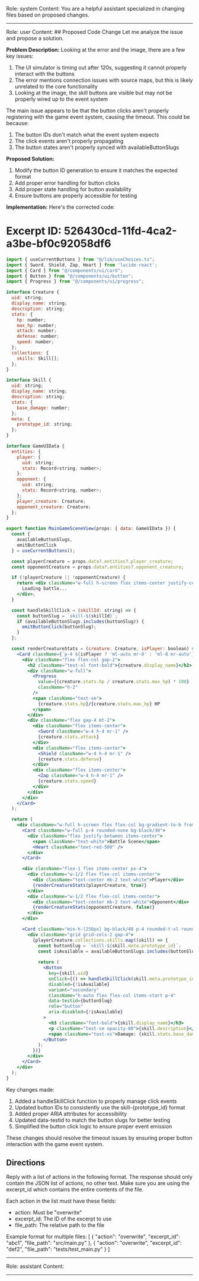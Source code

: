 Role: system
Content: You are a helpful assistant specialized in changing files based on proposed changes.
__________________
Role: user
Content: ## Proposed Code Change
Let me analyze the issue and propose a solution.

**Problem Description:**
Looking at the error and the image, there are a few key issues:
1. The UI simulator is timing out after 120s, suggesting it cannot properly interact with the buttons
2. The error mentions connection issues with source maps, but this is likely unrelated to the core functionality
3. Looking at the image, the skill buttons are visible but may not be properly wired up to the event system

The main issue appears to be that the button clicks aren't properly registering with the game event system, causing the timeout. This could be because:
1. The button IDs don't match what the event system expects
2. The click events aren't properly propagating
3. The button states aren't properly synced with availableButtonSlugs

**Proposed Solution:**
1. Modify the button ID generation to ensure it matches the expected format
2. Add proper error handling for button clicks
3. Add proper state handling for button availability
4. Ensure buttons are properly accessible for testing

**Implementation:**
Here's the corrected code:

# Excerpt ID: 526430cd-11fd-4ca2-a3be-bf0c92058df6
```jsx main_game/templates/MainGameScene.tsx
import { useCurrentButtons } from "@/lib/useChoices.ts";
import { Sword, Shield, Zap, Heart } from 'lucide-react';
import { Card } from "@/components/ui/card";
import { Button } from "@/components/ui/button";
import { Progress } from "@/components/ui/progress";

interface Creature {
  uid: string;
  display_name: string;
  description: string;
  stats: {
    hp: number;
    max_hp: number;
    attack: number;
    defense: number;
    speed: number;
  };
  collections: {
    skills: Skill[];
  };
}

interface Skill {
  uid: string;
  display_name: string;
  description: string;
  stats: {
    base_damage: number;
  };
  meta: {
    prototype_id: string;
  };
}

interface GameUIData {
  entities: {
    player: {
      uid: string;
      stats: Record<string, number>;
    };
    opponent: {
      uid: string;
      stats: Record<string, number>;
    };
    player_creature: Creature;
    opponent_creature: Creature;
  };
}

export function MainGameSceneView(props: { data: GameUIData }) {
  const {
    availableButtonSlugs,
    emitButtonClick
  } = useCurrentButtons();

  const playerCreature = props.data?.entities?.player_creature;
  const opponentCreature = props.data?.entities?.opponent_creature;

  if (!playerCreature || !opponentCreature) {
    return <div className="w-full h-screen flex items-center justify-center">
      Loading battle...
    </div>;
  }

  const handleSkillClick = (skillId: string) => {
    const buttonSlug = `skill-${skillId}`;
    if (availableButtonSlugs.includes(buttonSlug)) {
      emitButtonClick(buttonSlug);
    }
  };

  const renderCreatureStats = (creature: Creature, isPlayer: boolean) => (
    <Card className={`p-4 ${isPlayer ? 'ml-auto mr-8' : 'ml-8 mr-auto'} w-64`}>
      <div className="flex flex-col gap-2">
        <h2 className="text-xl font-bold">{creature.display_name}</h2>
        <div className="w-full">
          <Progress 
            value={(creature.stats.hp / creature.stats.max_hp) * 100}
            className="h-2"
          />
          <span className="text-sm">
            {creature.stats.hp}/{creature.stats.max_hp} HP
          </span>
        </div>
        <div className="flex gap-4 mt-2">
          <div className="flex items-center">
            <Sword className="w-4 h-4 mr-1" />
            {creature.stats.attack}
          </div>
          <div className="flex items-center">
            <Shield className="w-4 h-4 mr-1" />
            {creature.stats.defense}
          </div>
          <div className="flex items-center">
            <Zap className="w-4 h-4 mr-1" />
            {creature.stats.speed}
          </div>
        </div>
      </div>
    </Card>
  );

  return (
    <div className="w-full h-screen flex flex-col bg-gradient-to-b from-blue-900 to-blue-800">
      <Card className="w-full p-4 rounded-none bg-black/30">
        <div className="flex justify-between items-center">
          <span className="text-white">Battle Scene</span>
          <Heart className="text-red-500" />
        </div>
      </Card>

      <div className="flex-1 flex items-center px-4">
        <div className="w-1/2 flex flex-col items-center">
          <div className="text-center mb-2 text-white">Player</div>
          {renderCreatureStats(playerCreature, true)}
        </div>
        <div className="w-1/2 flex flex-col items-center">
          <div className="text-center mb-2 text-white">Opponent</div>
          {renderCreatureStats(opponentCreature, false)}
        </div>
      </div>

      <Card className="min-h-[250px] bg-black/40 p-4 rounded-t-xl rounded-b-none">
        <div className="grid grid-cols-2 gap-4">
          {playerCreature.collections.skills.map((skill) => {
            const buttonSlug = `skill-${skill.meta.prototype_id}`;
            const isAvailable = availableButtonSlugs.includes(buttonSlug);
            
            return (
              <Button
                key={skill.uid}
                onClick={() => handleSkillClick(skill.meta.prototype_id)}
                disabled={!isAvailable}
                variant="secondary"
                className="h-auto flex flex-col items-start p-4"
                data-testid={buttonSlug}
                role="button"
                aria-disabled={!isAvailable}
              >
                <h3 className="font-bold">{skill.display_name}</h3>
                <p className="text-sm opacity-80">{skill.description}</p>
                <span className="text-xs">Damage: {skill.stats.base_damage}</span>
              </Button>
            );
          })}
        </div>
      </Card>
    </div>
  );
}
```

Key changes made:
1. Added a handleSkillClick function to properly manage click events
2. Updated button IDs to consistently use the skill-{prototype_id} format
3. Added proper ARIA attributes for accessibility
4. Updated data-testid to match the button slugs for better testing
5. Simplified the button click logic to ensure proper event emission

These changes should resolve the timeout issues by ensuring proper button interaction with the game event system.

## Directions
Reply with a list of actions in the following format. The response should only contain the JSON list of actions, no other text.
Make sure you are using the excerpt_id which contains the entire contents of the file.

Each action in the list must have these fields:
- action: Must be "overwrite"
- excerpt_id: The ID of the excerpt to use
- file_path: The relative path to the file

Example format for multiple files:
[
    {
        "action": "overwrite",
        "excerpt_id": "abc1",
        "file_path": "src/main.py"
    },
    {
        "action": "overwrite",
        "excerpt_id": "def2",
        "file_path": "tests/test_main.py"
    }
]
__________________
Role: assistant
Content: 
__________________
